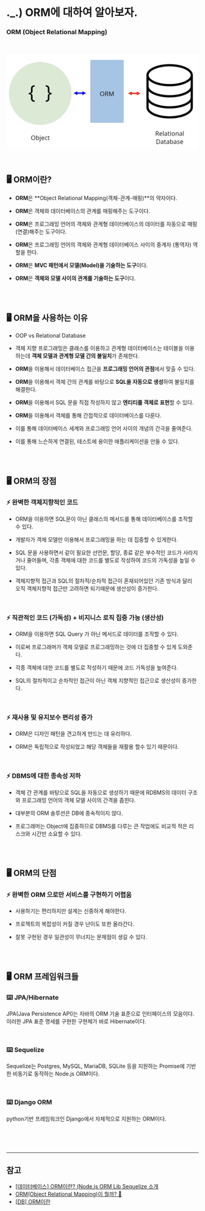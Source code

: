 # ._.) ORM에 대하여 알아보자.
### ORM (Object Relational Mapping)

<br/>

<p align="center">
<img src="./img/orm.png">
</p>

<br/>

## 🖥 ORM이란?

* **ORM**은 **Object Relational Mapping(객체-관계-매핑)**의 약자이다.

* **ORM**은 객체와 데이터베이스의 관계를 매핑해주는 도구이다.

* **ORM**은 프로그래밍 언어의 객체와 관계형 데이터베이스의 데이터를 자동으로 매핑(연결)해주는 도구이다.

* **ORM**은 프로그래밍 언어의 객체와 관계형 데이터베이스 사이의 중계자 (통역자) 역할을 한다.

* **ORM**은 **MVC 패턴에서 모델(Model)을 기술하는 도구**이다.

* **ORM**은 **객체와 모델 사이의 관계를 기술하는 도구**이다.

<br/><br/>

## 🖥 ORM을 사용하는 이유

* OOP vs Relational Database

* 객체 지향 프로그래밍은 클래스를 이용하고 관계형 데이터베이스는 테이블을 이용하는데 **객체 모델과 관계형 모델 간의 불일치**가 존재한다.

* **ORM**을 이용해서 데이터베이스 접근을 **프로그래밍 언어의 관점**에서 맞출 수 있다.

* **ORM**을 이용해서 객체 간의 관계를 바탕으로 **SQL을 자동으로 생성**하여 불일치를 해결한다.

* **ORM**을 이용해서 SQL 문을 직접 작성하지 않고 **엔티티를 객체로 표현**할 수 있다.

* **ORM**을 이용해서 객체를 통해 간접적으로 데이터베이스를 다룬다.

* 이를 통해 데이터베이스 세계와 프로그래밍 언어 사이의 개념의 간극을 줄여준다.

* 이를 통해 느슨하게 연결된, 테스트에 용이한 애플리케이션을 만들 수 있다.

<br/><br/>

## 🖥 ORM의 장점

### ⚡️ 완벽한 객체지향적인 코드

* ORM을 이용하면 SQL문이 아닌 클래스의 메서드를 통해 데이터베이스를 조작할 수 있다.

* 개발자가 객체 모델만 이용해서 프로그래밍을 하는 데 집중할 수 있게한다. 

* SQL 문을 사용하면서 같이 필요한 선언문, 할당, 종료 같은 부수적인 코드가 사라지거나 줄어들며, 각종 객체에 대한 코드를 별도로 작성하여 코드의 가독성을 높일 수 있다. 

* 객체지향적 접근과 SQL의 절차적/순차적 접근이 혼재되어있던 기존 방식과 달리 오직 객체지향적 접근만 고려하면 되기때문에 생산성이 증가한다.

<br/>

### ⚡️ 직관적인 코드 (가독성) + 비지니스 로직 집중 가능 (생산성)

* ORM을 이용하면 SQL Query 가 아닌 메서드로 데이터를 조작할 수 있다.

* 이로써 프로그래머가 객체 모델로 프로그래밍하는 것에 더 집중할 수 있게 도와준다.

* 각종 객체에 대한 코드를 별도로 작성하기 때문에 코드 가독성을 높여준다.

* SQL의 절차적이고 순차적인 접근이 아닌 객체 지향적인 접근으로 생산성이 증가한다.

<br/>

### ⚡️ 재사용 및 유지보수 편리성 증가

* ORM은 디자인 패턴을 견고하게 만드는 데 유리하다.

* ORM은 독립적으로 작성되었고 해당 객체들을 재활용 할수 있기 때문이다.

<br/>

### ⚡️ DBMS에 대한 종속성 저하

* 객체 간 관계를 바탕으로 SQL을 자동으로 생성하기 때문에 RDBMS의 데이터 구조와 프로그래밍 언어의 객체 모델 사이의 간격을 좁힌다.

* 대부분의 ORM 솔루션은 DB에 종속적이지 않다.

* 프로그래머는 Object에 집중하므로 DBMS를 다루는 큰 작업에도 비교적 적은 리스크와 시간만 소요할 수 있다.

<br/><br/>

## 🖥 ORM의 단점

### ⚡️ 완벽한 ORM 으로만 서비스를 구현하기 어렵움

* 사용하기는 편리하지만 설계는 신중하게 해야한다.

* 프로젝트의 복잡성이 커질 경우 난이도 또한 올라간다.

* 잘못 구현된 경우 일관성이 무너지는 문제점이 생길 수 있다.

<br/><br/>

## 🖥 ORM 프레임워크들

### ⌨️ JPA/Hibernate
JPA(Java Persistence API)는 자바의 ORM 기술 표준으로 인터페이스의 모음이다. 이러한 JPA 표준 명세를 구현한 구현체가 바로 Hibernate이다.

<br/>

### ⌨️ Sequelize
Sequelize는 Postgres, MySQL, MariaDB, SQLite 등을 지원하는 Promise에 기반한 비동기로 동작하는 Node.js ORM이다.

<br/>

### ⌨️ Django ORM
python기반 프레임워크인 Django에서 자체적으로 지원하는 ORM이다.

<br/><br/><br/>
***

## 참고
* [[데이터베이스] ORM이란? (Node.js ORM Lib Sequelize 소개](https://hanamon.kr/orm이란-nodejs-lib-sequelize-소개/)
* [ORM(Object Relational Mapping)이 뭘까? 🤔](https://geonlee.tistory.com/207)
* [[DB] ORM이란](https://gmlwjd9405.github.io/2019/02/01/orm.html)